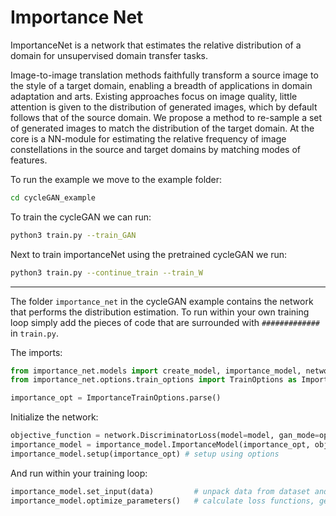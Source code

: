 # Importance Net
ImportanceNet is a network that estimates the relative distribution of a domain for unsupervised domain transfer tasks.

Image-to-image translation methods faithfully transform a source image to the style of a target domain, enabling a breadth of applications in domain adaptation and arts. Existing approaches focus on image quality, little attention is given to the distribution of generated images, which by default follows that of the source domain. We propose a method to re-sample a set of generated images to match the distribution of the target domain. At the core is a NN-module for estimating the relative frequency of image constellations in the source and target domains by matching modes of features.

To run the example we move to the example folder:
```bash
cd cycleGAN_example
```

To train the cycleGAN we can run:
```bash 
python3 train.py --train_GAN
```

Next to train importanceNet using the pretrained cycleGAN we run:
```bash
python3 train.py --continue_train --train_W
```

---------------

The folder `importance_net` in the cycleGAN example contains the network that performs the distribution estimation. To run within your own training loop simply add the pieces of code that are surrounded with `#############` in `train.py`.

The imports:
```python
from importance_net.models import create_model, importance_model, network
from importance_net.options.train_options import TrainOptions as ImportanceTrainOptions

importance_opt = ImportanceTrainOptions.parse()
```

Initialize the network:
```python
objective_function = network.DiscriminatorLoss(model=model, gan_mode=opt.gan_mode)
importance_model = importance_model.ImportanceModel(importance_opt, objective_function.criterion)
importance_model.setup(importance_opt) # setup using options
```

And run within your training loop:
```python
importance_model.set_input(data)         # unpack data from dataset and apply preprocessing
importance_model.optimize_parameters()   # calculate loss functions, get gradients, update network weights
```
